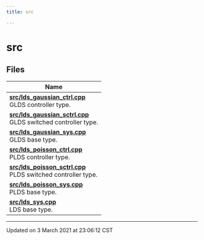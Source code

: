 ```yaml
---
title: src

---
```


# src



## Files

| Name           |
| -------------- |
| **[src/lds_gaussian_ctrl.cpp](/ldsctrlest/docs/api/files/lds__gaussian__ctrl_8cpp/#file-lds_gaussian_ctrl.cpp)** <br>GLDS controller type.  |
| **[src/lds_gaussian_sctrl.cpp](/ldsctrlest/docs/api/files/lds__gaussian__sctrl_8cpp/#file-lds_gaussian_sctrl.cpp)** <br>GLDS switched controller type.  |
| **[src/lds_gaussian_sys.cpp](/ldsctrlest/docs/api/files/lds__gaussian__sys_8cpp/#file-lds_gaussian_sys.cpp)** <br>GLDS base type.  |
| **[src/lds_poisson_ctrl.cpp](/ldsctrlest/docs/api/files/lds__poisson__ctrl_8cpp/#file-lds_poisson_ctrl.cpp)** <br>PLDS controller type.  |
| **[src/lds_poisson_sctrl.cpp](/ldsctrlest/docs/api/files/lds__poisson__sctrl_8cpp/#file-lds_poisson_sctrl.cpp)** <br>PLDS switched controller type.  |
| **[src/lds_poisson_sys.cpp](/ldsctrlest/docs/api/files/lds__poisson__sys_8cpp/#file-lds_poisson_sys.cpp)** <br>PLDS base type.  |
| **[src/lds_sys.cpp](/ldsctrlest/docs/api/files/lds__sys_8cpp/#file-lds_sys.cpp)** <br>LDS base type.  |







-------------------------------

Updated on  3 March 2021 at 23:06:12 CST
